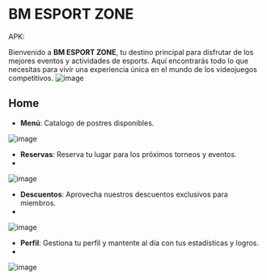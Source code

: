 # BM ESPORT ZONE

APK:   

Bienvenido a **BM ESPORT ZONE**, tu destino principal para disfrutar de los mejores eventos y actividades de esports. Aquí encontrarás todo lo que necesitas para vivir una experiencia única en el mundo de los videojuegos competitivos.
![image](https://github.com/user-attachments/assets/61800004-5d7e-48af-b0ad-83fe25e67486)
## Home
- **Menú**: Catalogo de postres disponibles.
  
![image](https://github.com/user-attachments/assets/0d37c15f-96b8-4924-8cd9-6cb34166c0c9)

- **Reservas**: Reserva tu lugar para los próximos torneos y eventos.
- 
![image](https://github.com/user-attachments/assets/6d0a0729-e74a-46f0-9c12-791030b95d9f)

- **Descuentos**: Aprovecha nuestros descuentos exclusivos para miembros.
- 
![image](https://github.com/user-attachments/assets/c5a69cbb-ead2-4653-9a25-ba64a3b16da7)

- **Perfil**: Gestiona tu perfil y mantente al día con tus estadísticas y logros.
- 
![image](https://github.com/user-attachments/assets/d57a3419-7a0e-48e8-bf52-b6785ae1199f)



